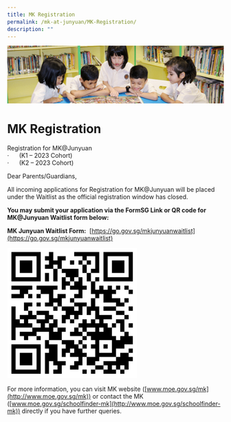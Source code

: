 ```yaml
---
title: MK Registration
permalink: /mk-at-junyuan/MK-Registration/
description: ""
---
```

![](/images/banner.gif)


MK Registration
===============


Registration for MK@Junyuan <br>·&nbsp;&nbsp;&nbsp;&nbsp;&nbsp;&nbsp;(K1 – 2023 Cohort) <br>
·&nbsp;&nbsp;&nbsp;&nbsp;&nbsp;&nbsp;(K2 – 2023 Cohort)


  

Dear Parents/Guardians,  

  

All incoming applications for Registration for MK@Junyuan will be placed under the&nbsp;Waitlist&nbsp;as the official registration window has closed.  
  

<b>You may submit your application via the FormSG Link or QR code for MK@Junyuan Waitlist form below: </b>  

<b>MK Junyuan Waitlist Form:</b>&nbsp;&nbsp;[https://go.gov.sg/mkjunyuanwaitlist](https://go.gov.sg/mkjunyuanwaitlist)



<img src="/images/mkwaitlist.png" style="width:60%">


For more information, you can visit MK website ([www.moe.gov.sg/mk](http://www.moe.gov.sg/mk)) or contact the MK ([www.moe.gov.sg/schoolfinder-mk](http://www.moe.gov.sg/schoolfinder-mk)) directly if you have further queries.